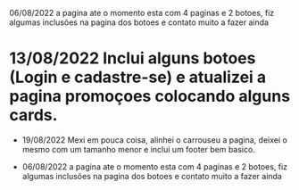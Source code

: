 
06/08/2022 a pagina ate o momento esta com 4 paginas e 2 botoes, fiz algumas inclusões na pagina dos botoes e contato
muito a fazer ainda

13/08/2022 
Inclui alguns botoes (Login e cadastre-se) e atualizei a pagina promoçoes colocando alguns cards. 
=======
- 19/08/2022 Mexi em pouca coisa, alinhei o carrouseu a pagina, deixei o mesmo com um tamanho menor e inclui um footer bem basico.

- 06/08/2022 a pagina ate o momento esta com 4 paginas e 2 botoes, fiz algumas inclusões na pagina dos botoes e contato
muito a fazer ainda

